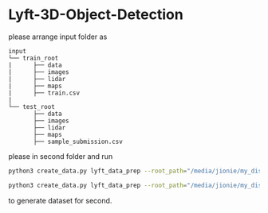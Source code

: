 # Lyft-3D-Object-Detection
please arrange input folder as 
```plain
input
└── train_root
|      ├── data
|      ├── images
|      ├── lidar
|      ├── maps
|      ├── train.csv
|
└── test_root
       ├── data
       ├── images
       ├── lidar
       ├── maps
       ├── sample_submission.csv
```
please in second folder and run
```bash
python3 create_data.py lyft_data_prep --root_path="/media/jionie/my_disk/Kaggle/Lyft/input/3d-object-detection-for-autonomous-vehicles/train_root" --version="lyft-trainval" --dataset_name="MyLyftDataset" --max_sweeps=10
```
```bash
python3 create_data.py lyft_data_prep --root_path="/media/jionie/my_disk/Kaggle/Lyft/input/3d-object-detection-for-autonomous-vehicles/test_root" --version="lyft-test" --dataset_name="MyLyftDataset" --max_sweeps=10
```
to generate dataset for second.


